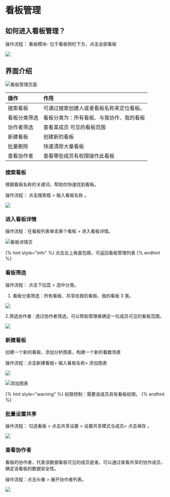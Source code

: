 # 看板管理

## 如何进入看板管理？

操作流程： 看板模块- 位于看板侧栏下方，点击全部看板

![](../../.gitbook/assets/ying-mu-jie-tu-20200706-xia-wu-9.10.53.png)

## 界面介绍

![&#x770B;&#x677F;&#x7BA1;&#x7406;&#x9875;&#x9762;](../../.gitbook/assets/ying-mu-jie-tu-20200519-xia-wu-6.04.24.png)

| 操作 | 作用 |
| :--- | :--- |
| 搜索看板 | 可通过搜索创建人或者看板名称来定位看板。 |
| 看板分类筛选 | 看板分类为：所有看板、与我协作、我的看板 |
| 协作者筛选 | 查看某成员 可见的看板范围 |
| 新建看板 | 创建新的看板 |
| 批量刪除 | 快速清除大量看板 |
| 查看协作者 | 查看哪些成员有权限操作此看板 |



### 搜索看板

根据看板名称的关键词，帮助你快速找到看板。

操作流程： 点击搜索框 &gt; 输入看板名称 。

![](../../.gitbook/assets/ying-mu-jie-tu-20200519-xia-wu-6.26.49.png)

### 进入看板详情

操作流程：在看板列表单击某个看板 &gt;  进入看板详情。

![&#x770B;&#x677F;&#x8BE6;&#x60C5;&#x9875;](../../.gitbook/assets/ying-mu-jie-tu-20200519-xia-wu-5.59.06.png)

{% hint style="info" %}
点击左上角面包屑，可返回看板管理列表
{% endhint %}

### 

### 看板筛选

操作流程：  点击下拉匡 &gt; 选中分类。 

1. 看板分类筛选：所有看板、共享给我的看板、我的看板 3 类。

![](../../.gitbook/assets/ying-mu-jie-tu-20200706-xia-wu-9.15.11.png)



2.筛选协作者 :  透过协作者筛选，可以帮助管理者确定一位成员可见的看板范围。

![](../../.gitbook/assets/ying-mu-jie-tu-20200706-xia-wu-9.14.40.png)

### 

### 新建看板

创建一个新的看板，添加分析图表，构建一个新的看数场景

操作流程：点击新建看板&gt; 输入看板名称&gt;  添加图表

![](../../.gitbook/assets/ying-mu-jie-tu-20200706-xia-wu-9.14.22.png)

![&#x6DFB;&#x52A0;&#x56FE;&#x8868;](../../.gitbook/assets/ying-mu-jie-tu-20200519-xia-wu-6.39.39.png)

{% hint style="warning" %}
权限控制：需要该成员具有看板权限。
{% endhint %}

### 

### 批量设置共享

操作流程： 勾选看板 &gt; 点击共享设置 &gt; 设置共享模式与成员&gt; 点击保存 。

![](../../.gitbook/assets/ying-mu-jie-tu-20200706-xia-wu-9.13.14.png)



### 查看协作者

看板的协作者，代表该数据看板可见的成员是谁，可以通过查看共享的协作成员，确定该看板的数据安全性。

操作流程：点击头像 &gt; 展开协作者列表。

![](../../.gitbook/assets/ying-mu-jie-tu-20200706-xia-wu-9.12.24.png)

